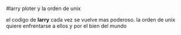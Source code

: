 #larry ploter y la orden de unix

el codigo de **larry** cada vez se vuelve mas poderoso.
la orden de unix quiere enfrentarse a ellos y por el bien del mundo
